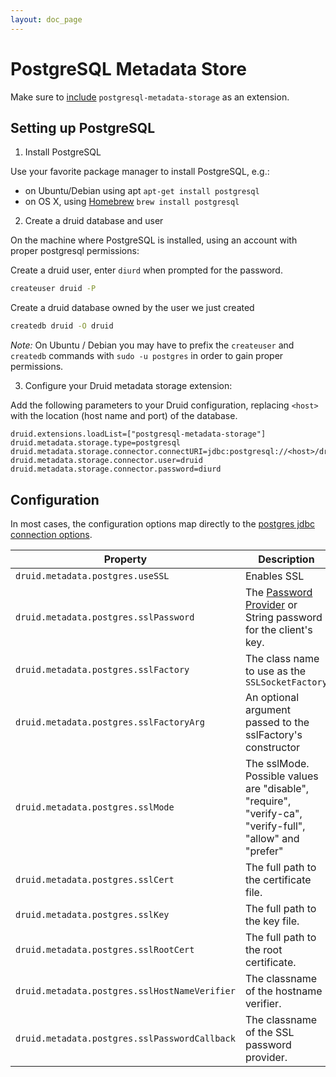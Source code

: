 ```yaml
---
layout: doc_page
---
```


# PostgreSQL Metadata Store

Make sure to [include](../../operations/including-extensions.html) `postgresql-metadata-storage` as an extension.

## Setting up PostgreSQL

1. Install PostgreSQL

  Use your favorite package manager to install PostgreSQL, e.g.:
  - on Ubuntu/Debian using apt `apt-get install postgresql`
  - on OS X, using [Homebrew](http://brew.sh/) `brew install postgresql`

2. Create a druid database and user

  On the machine where PostgreSQL is installed, using an account with proper
  postgresql permissions:

  Create a druid user, enter `diurd` when prompted for the password.

  ```bash
  createuser druid -P
  ```

  Create a druid database owned by the user we just created

  ```bash
  createdb druid -O druid
  ```

  *Note:* On Ubuntu / Debian you may have to prefix the `createuser` and
  `createdb` commands with `sudo -u postgres` in order to gain proper
  permissions.

3. Configure your Druid metadata storage extension:

  Add the following parameters to your Druid configuration, replacing `<host>`
  with the location (host name and port) of the database.

  ```properties
  druid.extensions.loadList=["postgresql-metadata-storage"]
  druid.metadata.storage.type=postgresql
  druid.metadata.storage.connector.connectURI=jdbc:postgresql://<host>/druid
  druid.metadata.storage.connector.user=druid
  druid.metadata.storage.connector.password=diurd
  ```

## Configuration
In most cases, the configuration options map directly to the [postgres jdbc connection options](https://jdbc.postgresql.org/documentation/head/connect.html).

|Property|Description|Default|Required|
|--------|-----------|-------|--------|
| `druid.metadata.postgres.useSSL` | Enables SSL | `false` | no |
| `druid.metadata.postgres.sslPassword` | The [Password Provider](../../operations/password-provider.html) or String password for the client's key. | none | no |
| `druid.metadata.postgres.sslFactory` | The class name to use as the `SSLSocketFactory` | none | no |
| `druid.metadata.postgres.sslFactoryArg` | An optional argument passed to the sslFactory's constructor | none | no |
| `druid.metadata.postgres.sslMode` | The sslMode. Possible values are "disable", "require", "verify-ca", "verify-full", "allow" and "prefer"| none | no |
| `druid.metadata.postgres.sslCert` | The full path to the certificate file. | none | no |
| `druid.metadata.postgres.sslKey` | The full path to the key file. | none | no |
| `druid.metadata.postgres.sslRootCert` | The full path to the root certificate. | none | no |
| `druid.metadata.postgres.sslHostNameVerifier` | The classname of the hostname verifier. | none | no |
| `druid.metadata.postgres.sslPasswordCallback` | The classname of the SSL password provider. | none | no |

